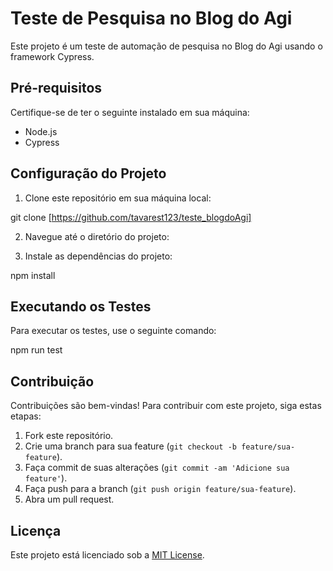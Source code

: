 # Teste de Pesquisa no Blog do Agi

Este projeto é um teste de automação de pesquisa no Blog do Agi usando o framework Cypress.

## Pré-requisitos

Certifique-se de ter o seguinte instalado em sua máquina:
- Node.js
- Cypress

## Configuração do Projeto

1. Clone este repositório em sua máquina local:

git clone [https://github.com/tavarest123/teste_blogdoAgi]

2. Navegue até o diretório do projeto:


3. Instale as dependências do projeto:

npm install

## Executando os Testes

Para executar os testes, use o seguinte comando:

npm run test


## Contribuição

Contribuições são bem-vindas! Para contribuir com este projeto, siga estas etapas:

1. Fork este repositório.
2. Crie uma branch para sua feature (`git checkout -b feature/sua-feature`).
3. Faça commit de suas alterações (`git commit -am 'Adicione sua feature'`).
4. Faça push para a branch (`git push origin feature/sua-feature`).
5. Abra um pull request.

## Licença

Este projeto está licenciado sob a [MIT License](LICENSE).
